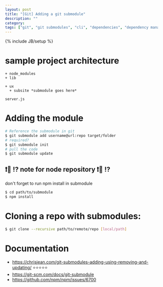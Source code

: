 ```yaml
---
layout: post
title: "[Git] Adding a git submodule"
description: ""
category:
tags: ["git", "git submodules", "cli", "dependencies", "dependency management", node]
---
```

{% include JB/setup %}


# sample project architecture

```
+ node_modules
+ lib

+ ux
  + subsite *submodule goes here*

server.js
```

# Adding the module

```bash
# Reference the submodule in git
$ git submodule add username@url:repo target/folder
# required?
$ git submodule init
# pull the code
$ git submodule update
```

## ❗💢 ⁉️ note for node repository ❗💢 ⁉️

don't forget to run npm install in submodule

```bash
$ cd path/to/submodule
$ npm install
```

# Cloning a repo with submodules:

```bash
$ git clone --recursive path/to/remote/repo [local/path]
```

# Documentation
- https://chrisjean.com/git-submodules-adding-using-removing-and-updating/ ⭐⭐⭐⭐⭐
- https://git-scm.com/docs/git-submodule
- https://github.com/npm/npm/issues/6700
